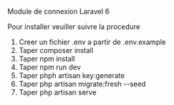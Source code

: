 Module de connexion Laravel 6

Pour installer veuiller suivre la procedure

1. Creer un fichier .env a partir de .env.example
2. Taper composer install
3. Taper npm install
4. Taper npm run dev
5. Taper phph artisan key:generate
6. Taper php artisan migrate:fresh --seed
7. Taper php artisan serve
